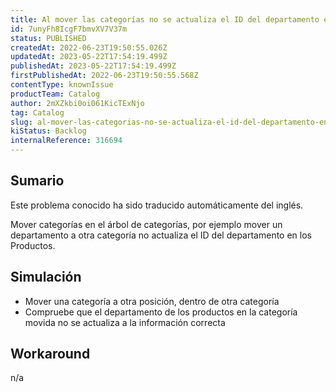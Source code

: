 ```yaml
---
title: Al mover las categorías no se actualiza el ID del departamento en los Productos
id: 7unyFh8IcgF7bmvXV7V37m
status: PUBLISHED
createdAt: 2022-06-23T19:50:55.026Z
updatedAt: 2023-05-22T17:54:19.499Z
publishedAt: 2023-05-22T17:54:19.499Z
firstPublishedAt: 2022-06-23T19:50:55.568Z
contentType: knownIssue
productTeam: Catalog
author: 2mXZkbi0oi061KicTExNjo
tag: Catalog
slug: al-mover-las-categorias-no-se-actualiza-el-id-del-departamento-en-los-productos
kiStatus: Backlog
internalReference: 316694
---
```


## Sumario

<div class="alert alert-info">
  <p>Este problema conocido ha sido traducido automáticamente del inglés.</p>
</div>


Mover categorías en el árbol de categorías, por ejemplo mover un departamento a otra categoría no actualiza el ID del departamento en los Productos.




## Simulación


- Mover una categoría a otra posición, dentro de otra categoría
- Compruebe que el departamento de los productos en la categoría movida no se actualiza a la información correcta



## Workaround


n/a





